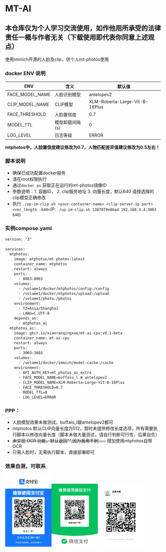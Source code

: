 # MT-AI
## 本仓库仅为个人学习交流使用，如作他用所承受的法律责任一概与作者无关（下载使用即代表你同意上述观点）

使用immich开源的人脸及clip，供个人mt-photos使用


### docker ENV 说明

| ENV | 含义 | 默认值|
| ---- | ---- | ----|
| FACE_MODEL_NAME | 人脸识别模型 | antelopev2 |
| CLIP_MODEL_NAME | CLIP模型| XLM-Roberta-Large-Vit-B-16Plus |
| FACE_THRESHOLD | 人脸置信度 | 0.7 |
| MODEL_TTL | 模型卸载间隔(s) | 0 |
| LOG_LEVEL | 日志等级 | ERROR |

**mtphotos中，人脸置信度建议修改为0.7，人物匹配差异值建议修改为0.5左右！**
### 脚本说明
- 确保已成功配置docker服务
- 请在root权限执行
- 通过`docker ps` 获取正在运行的mt-photos镜像ID
- 参数说明：1. 容器ID， 2. clip服务地址 3. 向量长度，默认640 请按选择的clip模型正确修改
- 执行 `./up-im-clip.sh <your-container-name> <clip-server-ip port> <vec_length -640>`(P: `./up-im-clip.sh 1387079e86ad 192.168.3.4:3003 640`)


### 实例compose.yaml
```
version: "3"

services:
  mtphotos:
    image: mtphotos/mt-photos:latest
    container_name: mtphotos
    restart: always
    ports:
      - 8063:8063
    volumes:
      - /volume1/docker/mtphotos/config:/config
      - /volume1/docker/mtphotos/upload:/upload
      - /volume1/photo:/photos
    environment:
      - TZ=Asia/Shanghai
      - LANG=C.UTF-8
    depends_on:
      - mtphotos_ai
  mtphotos_ai:
    image: ghcr.io/xiaoranqingxue/mt-ai-cpu:v0.1-beta
    container_name: mt-ai-cpu
    restart: always
    ports:
      - 3003:3003
    volumes:
      - /volume1/docker/immich/model-cache:/cache
    environment:
      - API_AUTH_KEY=mt_photos_ai_extra
      - FACE_MODEL_NAME=buffalo_l # antelopev2
      - CLIP_MODEL_NAME=XLM-Roberta-Large-Vit-B-16Plus
      - FACE_THRESHOLD=0.7
      - MODEL_TTL=0
      - LOG_LEVEL=ERROR

```




### PPP：
- 人脸模型效果未做测试，buffalo_l跟antelopev2都可
- mtphotos 默认CLIP向量长度为512，暂时未提供修改长度选项，所有需要执行脚本以修改向量长度（脚本未做大量测试，请自行判断可行性，后果自负）
- ~~未实现 OCR 功能，默认返回"",因为我用不到……~~ 增加使用mtphotos自带OCR
- 只需人脸时，无需执行脚本，直接部署即可


### 效果自测，可联系
<img src="./1719887659169.jpg" width="150px"><img src="./mm_facetoface_collect_qrcode_1719888178476.png" width="150px"><img src="./mmqrcode1719888085154.png" width="150px">
